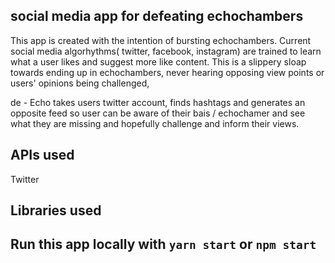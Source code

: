 ## social media app for defeating echochambers

This app is created with the intention of bursting echochambers. Current social media algorhythms( twitter, facebook, instagram) are trained to learn what a user likes and suggest more like content. This is a slippery sloap towards ending up in echochambers, never hearing opposing view points or users' opinions being challenged,

de - Echo takes users twitter account, finds hashtags and generates an opposite feed so user can be aware of their bais / echochamer and see what they are missing and hopefully challenge and inform their views.

## APIs used

Twitter

## Libraries used

## Run this app locally with `yarn start` or `npm start`
